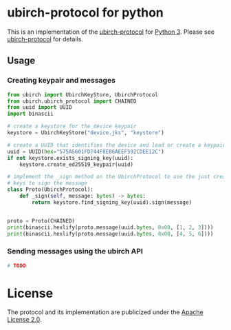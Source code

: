 # ubirch-protocol for python

This is an implementation of the [ubirch-protocol](https://github.com/ubirch/ubirch-protocol)
for [Python 3](https://www.python.org/). Please see [ubirch-protocol](https://github.com/ubirch/ubirch-protocol)
for details.

## Usage

### Creating keypair and messages

```python
from ubirch import UbirchKeyStore, UbirchProtocol
from ubirch.ubirch_protocol import CHAINED
from uuid import UUID
import binascii

# create a keystore for the device keypair
keystore = UbirchKeyStore("device.jks", "keystore")

# create a UUID that identifies the device and load or create a keypair
uuid = UUID(hex="575A5601FD744F8EB6AEEF592CDEE12C")
if not keystore.exists_signing_key(uuid):
    keystore.create_ed25519_keypair(uuid)

# implement the _sign method on the UbirchProtocol to use the just created
# keys to sign the message
class Proto(UbirchProtocol):
    def _sign(self, message: bytes) -> bytes:
        return keystore.find_signing_key(uuid).sign(message)


proto = Proto(CHAINED)
print(binascii.hexlify(proto.message(uuid.bytes, 0x00, [1, 2, 3])))
print(binascii.hexlify(proto.message(uuid.bytes, 0x00, [4, 5, 6])))
```
 
### Sending messages using the ubirch API

```python
# TODO
```

# License 

The protocol and its implementation are publicized under the [Apache License 2.0](LICENSE).